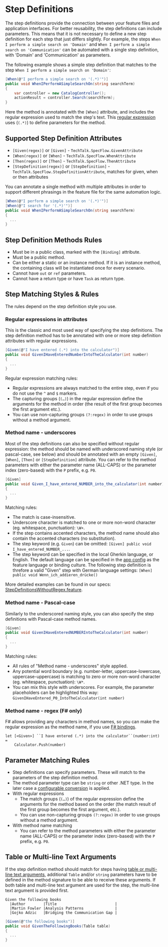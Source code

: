 # Step Definitions

The step definitions provide the connection between your feature files and application interfaces. For better reusability, the step definitions can include parameters. This means that it is not necessary to define a new step definition for each step that just differs slightly. For example, the steps `When I perform a simple search on 'Domain'` and `When I perform a simple search on 'Communication'` can be automated with a single step definition, with 'Domain' and 'Communication' as parameters.  

The following example shows a simple step definition that matches to the step `When I perform a simple search on 'Domain'`:

``` csharp
[When(@"I perform a simple search on '(.*)'")]
public void WhenIPerformASimpleSearchOn(string searchTerm)
{
    var controller = new CatalogController();
    actionResult = controller.Search(searchTerm);
}
```

Here the method is annotated with the `[When]` attribute, and includes the regular expression used to match the step's text. This [regular expression](https://docs.microsoft.com/en-us/dotnet/standard/base-types/regular-expressions) uses (`(.*)`) to define parameters for the method.

## Supported Step Definition Attributes

* `[Given(regex)]` or `[Given]` - `TechTalk.SpecFlow.GivenAttribute`
* `[When(regex)]` or `[When]` - `TechTalk.SpecFlow.WhenAttribute`
* `[Then(regex)]` or `[Then]` - `TechTalk.SpecFlow.ThenAttribute`
* `[StepDefinition(regex)]` or `[StepDefinition]` - `TechTalk.SpecFlow.StepDefinitionAttribute`, matches for given, when or then attributes

You can annotate a single method with multiple attributes in order to support different phrasings in the feature file for the same automation logic.

```c#
[When(@"I perform a simple search on '(.*)'")]
[When(@"I search for '(.*)'")]
public void WhenIPerformASimpleSearchOn(string searchTerm)
{
  ...
}
```

## Step Definition Methods Rules

* Must be in a public class, marked with the `[Binding]` attribute.
* Must be a public method.
* Can be either a static or an instance method. If it is an instance method, the containing class will be instantiated once for every scenario.
* Cannot have `out` or `ref` parameters.
* Cannot have a return type or have `Task` as return type.

## Step Matching Styles & Rules

The rules depend on the step definition style you use.  

### Regular expressions in attributes

This is the classic and most used way of specifying the step definitions. The step definition method has to be annotated with one or more step definition attributes with regular expressions.

```c#
[Given(@"I have entered (.*) into the calculator")]
public void GivenIHaveEnteredNumberIntoTheCalculator(int number)
{
  ...
}
```

Regular expression matching rules:

* Regular expressions are always matched to the entire step, even if you do not use the `^` and `$` markers.
* The capturing groups (`(…)`) in the regular expression define the arguments for the method in order (the result of the first group becomes the first argument etc.).
* You can use non-capturing groups `(?:regex)` in order to use groups without a method argument.

### Method name - underscores

Most of the step definitions can also be specified without regular expression: the method should be named with underscored naming style (or pascal-case, see below) and should be annotated with an empty `[Given]`, `[When]`, `[Then]` or `[StepDefinition]` attribute. You can refer to the method parameters with either the parameter name (ALL-CAPS) or the parameter index (zero-based) with the `P` prefix, e.g. `P0`.

```c#
[Given]
public void Given_I_have_entered_NUMBER_into_the_calculator(int number)
{
  ...
}
```

Matching rules:

* The match is case-insensitive.
* Underscore character is matched to one or more non-word character (eg. whitespace, punctuation): `\W+`.
* If the step contains accented characters, the method name should also contain the accented characters (no substitution). 
* The step keyword (e.g. `Given`) can be omitted: `[Given] public void I_have_entered_NUMBER_...`.
* The step keyword can be specified in the local Gherkin language, or English. The default language can be specified in the [app config](../Installation/Configuration.md) as the feature language or binding culture. The following step definition is threfore a valid "Given" step with German language settings: `[When] public void Wenn_ich_addieren_drücke()`

More detailed examples can be found in our specs: [StepDefinitionsWithoutRegex.feature](https://github.com/SpecFlowOSS/SpecFlow/blob/master/Tests/TechTalk.SpecFlow.Specs/Features/Execution/StepDefinitionsWithoutRegex.feature).

### Method name - Pascal-case

Similarly to the underscored naming style, you can also specify the step definitions with Pascal-case method names.  

```c#
[Given]
public void GivenIHaveEnteredNUMBERIntoTheCalculator(int number)
{
  ...
}
```

Matching rules:

* All rules of "Method name - underscores" style applied.
* Any potential word boundary (e.g. number-letter, uppercase-lowercase, uppercase-uppercase) is matching to zero or more non-word character (eg. whitespace, punctuation): `\W*`.
* You can mix this style with underscores. For example, the parameter placeholders can be highlighted this way: `GivenIHaveEntered_P0_IntoTheCalculator(int number)`

### Method name - regex (F# only)

F# allows providing any characters in method names, so you can make the regular expression as the method name, if you use [F# bindings](FSharp-Support.md).

```F#
let [<Given>] ``I have entered (.*) into the calculator``(number:int) = 
    Calculator.Push(number)
```

## Parameter Matching Rules

* Step definitions can specify parameters. These will match to the parameters of the step definition method.
* The method parameter type can be `string` or other .NET type. In the later case a [configurable conversion](Step-Argument-Conversions.md) is applied.
* With regular expressions
  * The match groups (`(…)`) of the regular expression define the arguments for the method based on the order (the match result of the first group becomes the first argument, etc.).
  * You can use non-capturing groups `(?:regex)` in order to use groups without a method argument.
* With method name matching
  * You can refer to the method parameters with either the parameter name (ALL-CAPS) or the parameter index (zero-based) with the `P` prefix, e.g. `P0`.

## Table or Multi-line Text Arguments

If the step definition method should match for steps having [table or multi-line text arguments](../Gherkin/Gherkin-Reference.md), additional `Table` and/or `string` parameters have to be defined in the method signature to be able to receive these arguments. If both table and multi-line text argument are used for the step, the multi-line text argument is provided first.

``` gherkin
Given the following books
  |Author        |Title                          |
  |Martin Fowler |Analysis Patterns              |
  |Gojko Adzic   |Bridging the Communication Gap |
```

``` csharp
[Given(@"the following books")]
public void GivenTheFollowingBooks(Table table)
{
  ...
}
```


